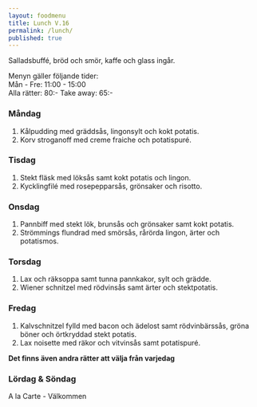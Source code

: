 ```yaml
---
layout: foodmenu
title: Lunch V.16
permalink: /lunch/
published: true
---
```

Salladsbuffé, bröd och smör, kaffe och glass ingår.

Menyn gäller följande tider:  
Mån - Fre: 11:00 - 15:00  
Alla rätter: 80:- Take away: 65:- 

### Måndag

1. Kålpudding med gräddsås, lingonsylt och kokt potatis.
2. Korv stroganoff med creme fraiche och potatispuré.

### Tisdag

1. Stekt fläsk med löksås samt kokt potatis och lingon.
2. Kycklingfilé med rosepepparsås, grönsaker och risotto.

### Onsdag

1. Pannbiff med stekt lök, brunsås och grönsaker samt kokt potatis.
2. Strömmings flundrad med smörsås, rårörda lingon, ärter och potatismos.

### Torsdag

 1. Lax och räksoppa samt tunna pannkakor, sylt och grädde.
 2. Wiener schnitzel med rödvinsås samt ärter och stektpotatis.

### Fredag

1. Kalvschnitzel fylld med bacon och ädelost samt rödvinbärssås, gröna böner och örtkryddad stekt potatis.
2. Lax noisette med räkor och vitvinsås samt potatispuré.

  **Det finns även andra rätter att välja från varjedag**

### Lördag & Söndag
A la Carte - Välkommen

